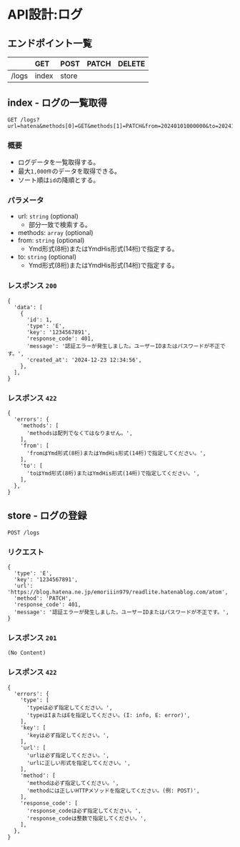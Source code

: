 # API設計:ログ

## エンドポイント一覧

||GET|POST|PATCH|DELETE|
|:--|:--|:--|:--|:--|
|/logs|index|store|||

## index - ログの一覧取得

```
GET /logs?url=hatena&methods[0]=GET&methods[1]=PATCH&from=20240101000000&to=20241231235959
```

### 概要

- ログデータを一覧取得する。
- 最大`1,000件`のデータを取得できる。
- ソート順は`id`の降順とする。

### パラメータ

- url: `string` (optional)
    - 部分一致で検索する。
- methods: `array` (optional)
- from: `string` (optional)
    - Ymd形式(8桁)またはYmdHis形式(14桁)で指定する。
- to: `string` (optional)
    - Ymd形式(8桁)またはYmdHis形式(14桁)で指定する。

### レスポンス `200`

```
{
  'data': [
    {
      'id': 1,
      'type': 'E',
      'key': '1234567891',
      'response_code': 401,
      'message': '認証エラーが発生しました。ユーザーIDまたはパスワードが不正です。',
      'created_at': '2024-12-23 12:34:56',
    },
  ],
}
```

### レスポンス `422`

```
{
  'errors': {
    'methods': [
      'methodsは配列でなくてはなりません。',
    ],
    'from': [
      'fromはYmd形式(8桁)またはYmdHis形式(14桁)で指定してください。',
    ],
    'to': [
      'toはYmd形式(8桁)またはYmdHis形式(14桁)で指定してください。',
    ],
  },
}
```

## store - ログの登録

```
POST /logs
```

### リクエスト

```
{
  'type': 'E',
  'key': '1234567891',
  'url': 'https://blog.hatena.ne.jp/emoriiin979/readlite.hatenablog.com/atom',
  'method': 'PATCH',
  'response_code': 401,
  'message': '認証エラーが発生しました。ユーザーIDまたはパスワードが不正です。',
}
```

### レスポンス `201`

```
(No Content)
```

### レスポンス `422`

```
{
  'errors': {
    'type': [
      'typeは必ず指定してください。',
      'typeはIまたはEを指定してください。(I: info, E: error)',
    ],
    'key': [
      'keyは必ず指定してください。',
    ],
    'url': [
      'urlは必ず指定してください。',
      'urlに正しい形式を指定してください。',
    ],
    'method': [
      'methodは必ず指定してください。',
      'methodには正しいHTTPメソッドを指定してください。(例: POST)',
    ],
    'response_code': [
      'response_codeは必ず指定してください。',
      'response_codeは整数で指定してください。',
    ],
  },
}
```
